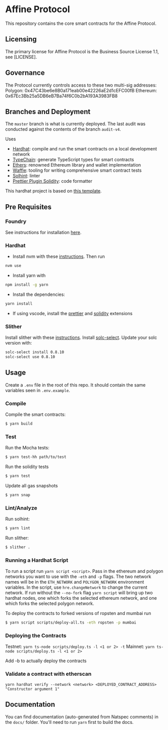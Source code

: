 # Affine Protocol

This repository contains the core smart contracts for the Affine Protocol.

## Licensing
The primary license for Affine Protocol is the Business Source License 1.1, see [LICENSE].

## Governance 
The Protocol currently controls access to these two multi-sig addresses: 
Polygon: 0x47C43be6e8B0a171eab00e42226aE2d1cEFC00fB
Ethereum: 0x67Ec3Bb25a5DB6eB7Ba74f6C0b2bA193A3983FB8

## Branches and Deployment
The `master` branch is what is currently deployed.  The last audit was conducted against the contents of the branch `audit-v4`.


Uses

- [Hardhat](https://github.com/nomiclabs/hardhat): compile and run the smart contracts on a local development network
- [TypeChain](https://github.com/ethereum-ts/TypeChain): generate TypeScript types for smart contracts
- [Ethers](https://github.com/ethers-io/ethers.js/): renowned Ethereum library and wallet implementation
- [Waffle](https://github.com/EthWorks/Waffle): tooling for writing comprehensive smart contract tests
- [Solhint](https://github.com/protofire/solhint): linter
- [Prettier Plugin Solidity](https://github.com/prettier-solidity/prettier-plugin-solidity): code formatter

This hardhat project is based on [this template](https://github.com/amanusk/hardhat-template).

## Pre Requisites

### Foundry

See instructions for installation [here](https://github.com/gakonst/foundry#installation).

### Hardhat

- Install nvm with these [instructions](https://github.com/nvm-sh/nvm#install--update-script). Then run

```sh
nvm use
```

- Install yarn with

```sh
npm install -g yarn
```

- Install the dependencies:

```sh
yarn install
```

- If using vscode, install the [prettier](https://marketplace.visualstudio.com/items?itemName=esbenp.prettier-vscode) and [solidity](https://marketplace.visualstudio.com/items?itemName=JuanBlanco.solidity) extensions

### Slither

Install slither with these [instructions](https://github.com/crytic/slither#using-pip). Install [solc-select](https://github.com/crytic/solc-select#quickstart). Update your solc version with:

```sh
solc-select install 0.8.10
solc-select use 0.8.10
```

## Usage

Create a `.env` file in the root of this repo. It should contain the same variables seen in `.env.example`.

### Compile

Compile the smart contracts:

```sh
$ yarn build
```

### Test

Run the Mocha tests:

```sh
$ yarn test-hh path/to/test
```

Run the solidity tests

```sh
$ yarn test
```

Update all gas snapshots

```sh
$ yarn snap
```

### Lint/Analyze

Run solhint:

```sh
$ yarn lint
```

Run slither:

```sh
$ slither .
```

### Running a Hardhat Script

To run a script run `yarn script <script>`. Pass in the ethereum and polygon networks you want to use with the `-eth` and `-p` flags. The two network names will be in the `ETH_NETWORK` and `POLYGON_NETWORK` environment variables. In the script, use `hre.changeNetwork` to change the current network. If run without the `--no-fork` flag `yarn script` will bring up two hardhat nodes, one which forks the selected ethereum network, and one which forks the selected polygon network.

To deploy the contracts to forked versions of ropsten and mumbai run

```sh
$ yarn script scripts/deploy-all.ts -eth ropsten -p mumbai
```

### Deploying the Contracts

Testnet: `yarn ts-node scripts/deploy.ts -l <1 or 2> -t`
Mainnet: `yarn ts-node scripts/deploy.ts -l <1 or 2>`

Add -b to actually deploy the contracts

### Validate a contract with etherscan

```
yarn hardhat verify --network <network> <DEPLOYED_CONTRACT_ADDRESS> "Constructor argument 1"
```

## Documentation

You can find documentation (auto-generated from Natspec comments) in the `docs/` folder. You'll need to run `yarn` first to build the docs.
